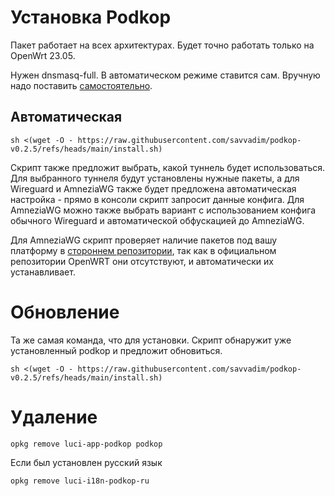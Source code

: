 # Установка Podkop
Пакет работает на всех архитектурах.
Будет точно работать только на OpenWrt 23.05.

Нужен dnsmasq-full. В автоматическом режиме ставится сам. Вручную надо поставить [самостоятельно](https://github.com/itdoginfo/podkop/blob/952dd6215a2a83d65937cf9e33534c42809091ed/install.sh#L20).

## Автоматическая
```
sh <(wget -O - https://raw.githubusercontent.com/savvadim/podkop-v0.2.5/refs/heads/main/install.sh)
```

Скрипт также предложит выбрать, какой туннель будет использоваться. Для выбранного туннеля будут установлены нужные пакеты, а для Wireguard и AmneziaWG также будет предложена автоматическая настройка - прямо в консоли скрипт запросит данные конфига. Для AmneziaWG можно также выбрать вариант с использованием конфига обычного Wireguard и автоматической обфускацией до AmneziaWG.

Для AmneziaWG скрипт проверяет наличие пакетов под вашу платформу в [стороннем репозитории](https://github.com/Slava-Shchipunov/awg-openwrt/releases), так как в официальном репозитории OpenWRT они отсутствуют, и автоматически их устанавливает.

# Обновление
Та же самая команда, что для установки. Скрипт обнаружит уже установленный podkop и предложит обновиться.
```
sh <(wget -O - https://raw.githubusercontent.com/savvadim/podkop-v0.2.5/refs/heads/main/install.sh)
```

# Удаление
```
opkg remove luci-app-podkop podkop
```

Если был установлен русский язык
```
opkg remove luci-i18n-podkop-ru
```
